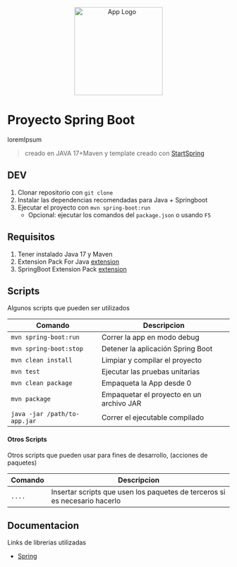 <p align="center">
  <a href="https://spring.io/" target="blank">
  <img src="https://media.licdn.com/dms/image/v2/D4D12AQFscCu_T0xB3A/article-cover_image-shrink_600_2000/article-cover_image-shrink_600_2000/0/1688794846091?e=2147483647&v=beta&t=UAzceqpsA588kvnVbHm01O35qL8lnK6eYus5DTDKR8M" height="200" alt="App Logo" /></a>
</p>

# Proyecto Spring Boot

 loremIpsum

> creado en JAVA 17+Maven y template creado con [StartSpring](https://start.spring.io/)

## DEV

1. Clonar repositorio con `git clone`
2. Instalar las dependencias recomendadas para Java + Springboot
3. Ejecutar el proyecto con `mvn spring-boot:run`
   - Opcional: ejecutar los comandos del `package.json` o usando `F5`

## Requisitos

1. Tener instalado Java 17 y Maven
2. Extension Pack For Java [extension](https://marketplace.visualstudio.com/items?itemName=vscjava.vscode-java-pack)
3. SpringBoot Extension Pack [extension](https://marketplace.visualstudio.com/items?itemName=vmware.vscode-boot-dev-pack)

## Scripts

Algunos scripts que pueden ser utilizados

| Comando                     | Descripcion                              |
| --------------------------- | ---------------------------------------- |
| `mvn spring-boot:run`       | Correr la app en modo debug              |
| `mvn spring-boot:stop`      | Detener la aplicación Spring Boot        |
| `mvn clean install`         | Limpiar y compilar el proyecto           |
| `mvn test`                  | Ejecutar las pruebas unitarias           |
| `mvn clean package`         | Empaqueta la App desde 0                 |
| `mvn package`               | Empaquetar el proyecto en un archivo JAR |
| `java -jar /path/to-app.jar`| Correr el ejecutable compilado           |

#### Otros Scripts

Otros scripts que pueden usar para fines de desarrollo, (acciones de paquetes)

| Comando | Descripcion                                                                |
| ------- | -------------------------------------------------------------------------- |
| `....`  | Insertar scripts que usen los paquetes de terceros si es necesario hacerlo |

## Documentacion

Links de librerias utilizadas

- [Spring](https://spring.io/)
